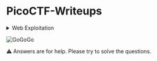 # PicoCTF-Writeups

<details>

<summary>Web Exploitation</summary>

|Question|Points|
|--------|------|
|[GET aHEAD](./Web%20Exploitation/Get%20aHEAD/Readme.md)|20|
|[Cokkies](./Web%20Exploitation/Cokkies/Readme.md)|40|
|[Login](./Web%20Exploitation/Login/Readme.md)|100|
|[Nice netcat...](./General%20Skills/Nice%20netcat/Nice%20netcat.md)|15|
|[Static ain't always noise](./General%20Skills/Static%20ain't%20always%20noise/staticain'talwaysnoise.md)|20|
|[Tab, Tab, Attack](./General%20Skills/Tab%2C%20Tab%2C%20Attack/Tab%2C%20Tab%2C%20Attack.md)|20|
|[Magikarp Ground Mission](./General%20Skills/Magikarp%20Ground%20Mission/Magikarp%20Ground%20Mission.md)|30|

</details>

![GoGoGo](https://user-images.githubusercontent.com/63357938/131267491-6afdd8fb-9a24-4d5d-8915-74e2f726e355.gif)


:warning: Answers are for help. Please try to solve the questions.

